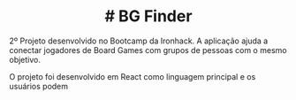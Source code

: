 <h1 align="center">  # BG Finder </h1>
2º Projeto desenvolvido no Bootcamp da Ironhack. A aplicação ajuda a conectar jogadores de Board 
Games com grupos de pessoas com o mesmo objetivo.

O projeto foi desenvolvido em React como linguagem principal e os usuários podem 
